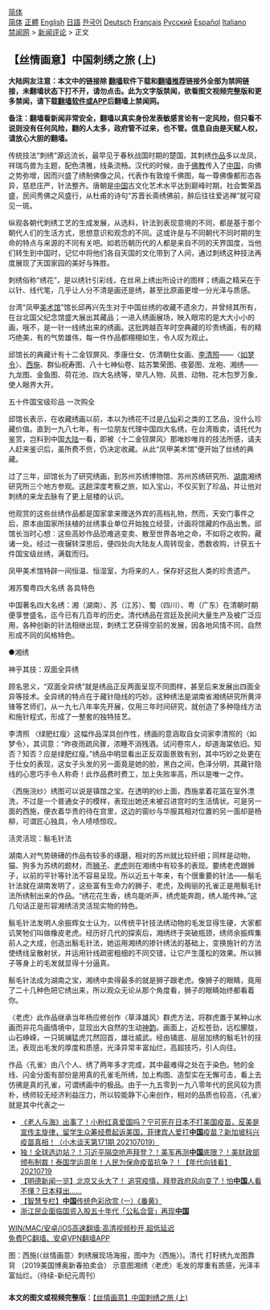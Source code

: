  <!-- 面包屑导航 --> <div class="breadcrumb"><!-- GTranslate: https://gtranslate.io/ -->  <div class="switcher notranslate">  <div class="selected">  <a href="#" onclick="return false;"> 简体</a>  </div>  <div class="option">  <a href="https://www.bannedbook.org" onclick="doGTranslate('zh-CN|zh-CN');jQuery('div.switcher div.selected a').html(jQuery(this).html());return false;" title="简体中文" class="nturl selected"> 简体</a>  <a href="https://www.bannedbook.org/zh-tw/" onclick="doGTranslate('zh-CN|zh-TW');jQuery('div.switcher div.selected a').html(jQuery(this).html());return false;" title="繁體中文" class="nturl"> 正體</a>  <a href="https://www.bannedbook.org/en/" onclick="doGTranslate('zh-CN|en');jQuery('div.switcher div.selected a').html(jQuery(this).html());return false;" title="English" class="nturl"> English</a>  <a href="https://www.bannedbook.org/ja/" onclick="doGTranslate('zh-CN|ja');jQuery('div.switcher div.selected a').html(jQuery(this).html());return false;" title="日本語" class="nturl"> 日語</a>  <a href="https://www.bannedbook.org/ko/" onclick="doGTranslate('zh-CN|ko');jQuery('div.switcher div.selected a').html(jQuery(this).html());return false;" title="한국어" class="nturl"> 한국어</a>  <a href="https://www.bannedbook.org/de/" onclick="doGTranslate('zh-CN|de');jQuery('div.switcher div.selected a').html(jQuery(this).html());return false;" title="Deutsch" class="nturl"> Deutsch</a>  <a href="https://www.bannedbook.org/fr/" onclick="doGTranslate('zh-CN|fr');jQuery('div.switcher div.selected a').html(jQuery(this).html());return false;" title="Français" class="nturl"> Français</a>  <a href="https://www.bannedbook.org/ru/" onclick="doGTranslate('zh-CN|ru');jQuery('div.switcher div.selected a').html(jQuery(this).html());return false;" title="Русский" class="nturl"> Русский</a>  <a href="https://www.bannedbook.org/es/" onclick="doGTranslate('zh-CN|es');jQuery('div.switcher div.selected a').html(jQuery(this).html());return false;" title="Español" class="nturl"> Español</a>  <a href="https://www.bannedbook.org/it/" onclick="doGTranslate('zh-CN|it');jQuery('div.switcher div.selected a').html(jQuery(this).html());return false;" title="Italiano" class="nturl"> Italiano</a>  </div>  </div>      <div class='breadcrumb-sub'><!-- Breadcrumb NavXT 6.3.0 --> <a href="https://www.bannedbook.org/" class="home">禁闻网</a> &gt; <a href="https://www.bannedbook.org/bnews/comments/" class="category">新闻评论</a> &gt; 正文</div></div><h2>【丝情画意】中国刺绣之旅 (上)</h2> <p class="notice"><b>大陆网友注意：本文中的链接除 <a href="https://github.com/bannedbook/fanqiang" >翻墙</a>软件下载和<a href="https://github.com/killgcd/justmysocks/blob/master/README.md">翻墙推荐</a>链接外全部为禁网链接，未翻墙状态下打不开，请勿点击。此为文字版禁闻，欲看图文视频完整版和更多禁闻，请下载<a href="https://github.com/bannedbook/fanqiang">翻墙软件或APP</a>后翻墙上禁闻网。</p><p>备注：翻墙看新闻非常安全，翻墙以真实身份发表敏感言论有一定风险，但只看不说则没有任何风险，翻的人太多，政府管不过来，也不管。信息自由是天赋人权，请放心大胆的翻墙。</b></p>  <div class="entry"> <p>              <a href="https://i1.wp.com/upload-images-bucket-v64rleca837do.s3.eu-west-1.amazonaws.com/wp-content/uploads/2021/07/19135426/17024365-1623191672911.jpg?fit=1480%2C833&#038;ssl=1" data-caption=""></a>                            </p> <p>传统技法“刺绣”源远流长，最早见于春秋战国时期的楚国，其刺绣<a href="https://www.bannedbook.org/bnews/tag/%E4%BD%9C%E5%93%81/" class="st_tag internal_tag" rel="tag" title="标签 作品 下的日志">作品</a>多以龙凤，祥瑞鸟兽为主题，配色清雅，线条流畅。汉代的时候，由于<span class='wp_keywordlink'><a href="https://www.qi-gong.me/buddhism/" title="佛教" target="_blank">佛教</a></span>传入了<span class='wp_keywordlink_affiliate'><a href="https://www.bannedbook.org/" title="中国" target="_blank">中国</a></span>，向佛之势弥增，因而兴盛了绣制佛像之风，代表作有敦煌千佛图，每一尊佛像都形态各异，慈悲庄严，针法整齐。唐朝是<a href="https://www.bannedbook.org/bnews/tag/%E4%B8%AD%E5%9B%BD/" class="st_tag internal_tag" rel="tag" title="标签 中国 下的日志">中国</a>古文化艺术水平达到巅峰时期，社会繁荣昌盛，民间秀佛之风盛行，从杜甫的诗句“苏晋长斋绣佛前，醉后往往爱逃禅”就可窥见一斑。</p> <p>纵观各朝代刺绣工艺的生成发展，从选料，针法到表现意境的不同，都是基于那个朝代人们的生活方式，思想意识和观念的不同。这或许是与不同朝代不同时期的生命的特点与来源的不同有关吧。如若历朝历代的人都是来自不同的天界国度，当他们转生到中国时，记忆中将他们各自天国的文化带到了人间，通过刺绣这种技法再度展现了天国家园的美好与殊胜。</p> <p>刺绣俗称“绣花”，是以绣针引彩线，在丝帛上绣出所设计的图样；绣画之精采在于以针、线代笔，几乎让人分不清是画还是绣，甚至比原画更增一分光泽与质感。</p> <p>台湾“凤甲<a href="https://www.bannedbook.org/bnews/tag/%E7%BE%8E%E6%9C%AF%E9%A6%86/" class="st_tag internal_tag" rel="tag" title="标签 美术馆 下的日志">美术馆</a>”馆长邱再兴先生对于中国丝绣的收藏不遗余力，并曾倾其所有，在台北国父纪念馆盛大展出其藏品；一进入绣画展场，映入眼帘的是大大小小的画，哦不，是一针一线绣出来的绣画。这批跨越百年时空典藏的珍贵绣画，有的精巧绝美，有的气势雄伟，每一件作品都栩栩如生，令人叹为观止。</p> <p>邱馆长的典藏计有十二金钗屏风、季康仕女、仿清朝仕女画、<a href="https://www.bannedbook.org/bnews/tag/%E6%9D%8E%E6%B8%85%E7%85%A7/" class="st_tag internal_tag" rel="tag" title="标签 李清照 下的日志">李清照</a>——〈<a href="https://www.bannedbook.org/bnews/tag/%E5%A6%82%E6%A2%A6%E4%BB%A4/" class="st_tag internal_tag" rel="tag" title="标签 如梦令 下的日志">如梦令</a>〉、<a href="https://www.bannedbook.org/bnews/tag/%E8%A5%BF%E6%96%BD/" class="st_tag internal_tag" rel="tag" title="标签 西施 下的日志">西施</a>、群仙祝寿图、八十七神仙卷、姑苏繁荣图、夜晏图、龙袍、湘绣——九龙图、金鱼图、荷花池、四大名绣等，举凡人物、风景、动物、花木包罗万象，使人眼界大开。</p> <p>五十件国宝级珍品 一次购全</p>  <p>邱馆长表示，在收藏绣画以前，本以为绣花不过是<span class='wp_keywordlink'><a href="https://www.bannedbook.org/forum3/topic44.html" title="八仙得道传" target="_blank">八仙</a></span>彩之类的工艺品，没什么珍藏价值。直到一九八七年，有一位朋友代理中国四大名绣，在台湾贩卖，请托代为鉴赏，岂料到中国<span class='wp_keywordlink_affiliate'><a href="https://www.bannedbook.org/" title="大陆" target="_blank">大陆</a></span>一看，即被〈十二金钗屏风〉那唯妙唯肖的技法所感，请夫人赶来鉴识后，虽所费不赀，仍决定收藏。从此“凤甲美术馆”便开始了丝绣的典藏。</p> <p>过了三年，邱馆长为了研究绣画，到苏州苏绣博物馆、苏州苏绣研究所、<a href="https://www.bannedbook.org/bnews/tag/%e6%b9%96%e5%8d%97/" class="st_tag internal_tag" rel="tag" title="标签 湖南 下的日志">湖南</a>湘绣研究所三个地方参观。这趟深度考察之旅，如入宝山，不仅买到了珍品，并让他对刺绣的来龙去脉有了更上层楼的认识。</p> <p>他观赏的这些丝绣作品都是国家拿来赠送外宾的高档礼物，然而，天安门事件之后，原本由国家所扶植的丝绣事业单位开始独立经营，计画将馆藏的作品出售。邱馆长当时心想︰这些高妙作品恐难逃变卖、散至世界各地之命，不如将之收购，藏诸一处。经过一夜辗转深思后，便四处向大陆友人周转现金，悉数收购，计获五十件国宝级丝绣，满载而归。</p> <p>凤甲美术馆特辟一间恒温、恒湿室，为将来的人，保存好这批人类的珍贵遗产。</p> <p>湘苏蜀粤四大名绣 各具特色</p> <p>中国著名四大名绣：湘（湖南）、苏（江苏）、蜀（四川）、粤（广东）在清朝时期便享誉盛名，迄今已有几百年的历史。清代绣品在宫廷及民间大量生产及被广泛应用，各种创新的针法相继出现，刺绣工艺获得空前的发展，因各地风情不同，自然形成不同的风格特色。</p> <p>●湘绣</p>  <p>神乎其技：双面全异绣</p> <p>顾名思义，“双面全异绣”就是绣品正反两面呈现不同图样，甚至后来发展出四面全异等技术。全异绣的特点在于藏针隐线的巧妙。这种绣法是湖南省湘绣研究所黄淬锋等艺师们，从一九七八年率先开展，仅用三年时间研究，就创造了多种隐线方法和施针程式，形成了一整套的独特技艺。</p> <p>李清照 〈绿肥红瘦〉这幅作品深具创作性，绣画的意涵取自女词家李清照的〈如梦令〉，其词意：“昨夜雨疏风骤，浓睡不消残酒。试问卷帘人，却道海棠依旧。知否？知否？应是绿肥红瘦。”绣品中明显看出正反双面景致有别，其中巧妙之处更在于仕女的表现，这女子头发的另一面竟是她的脸，黑白之间，色泽分明，其藏针隐线的心思巧手令人称奇！此作品费时费工，加上失败率高，所以是唯一之作。</p> <p>〈西施浣纱〉绣图可以说是镇馆之宝。在透明的纱上面，西施拿着花篮在室外漂洗，不过是一个普通女子的模样，表现出她还未被召进宫时的生活情状。可是另一面的西施，便衣着华贵的待在宫里，这边的窗纱与华服其相对位置的另一面却是杨柳，可谓匠心独具，令人啧啧惊叹。</p> <p>活灵活现：鬅毛针法</p> <p>湖南人对气势磅礡的作品有较多的琢磨，相对的苏州就比较纤细；同样是动物，猫、狗多为苏绣的题材，而<a href="https://www.bannedbook.org/bnews/tag/%e7%8b%ae%e5%ad%90/" class="st_tag internal_tag" rel="tag" title="标签 狮子 下的日志">狮子</a>、<a href="https://www.bannedbook.org/bnews/tag/%e8%80%81%e8%99%8e/" class="st_tag internal_tag" rel="tag" title="标签 老虎 下的日志">老虎</a>则在湘绣中有较多的表现。要绣老虎跟狮子，以前的平针等针法不容易呈现。所以近五十年来，有个很重要的针法——鬅毛针法就在湖南发明了，这些富有生命力的狮子、老虎，及绚丽的孔雀正是用鬅毛针法所绣制出来的作品。“绣花花生香，绣鸟能听声，绣虎能奔跑，绣人能传神。”这几句话正是形容湘绣活灵活现实物的特色。</p> <p>鬅毛针法发明人余振辉女士认为，以传统平针技法绣动物的毛发显得生硬，大家都讥笑牠们叫做橡皮老虎。经历好几代的探索后，湘绣终于突破瓶颈，绣师余振辉集前人之大成，创造出鬅毛针法，她运用湘绣的掺针绣法的基础上，变换施针的方法使绣线呈散射状，并运用针线疏密粗细的不同交错，让它产生蓬松的效果。所以狮子等身上的毛发就显得十分逼真。</p>  <p>鬅毛针法成为湖南之宝，湘绣中卖得最多的就是狮子跟老虎。像狮子的眼睛，竟用了二十几种色把它绣出来，所以观众无论从那个角度看，狮子的眼睛始终都看着你。</p> <p>〈老虎〉此作品继承当年杨应修创作〈草泽雄风〉群虎方法，将群虎置于某种山水画而非花鸟画情境中，显现出大自然的生动<span class='wp_keywordlink_affiliate'><a href="https://zh-cn.shenyunperformingarts.org/" title="神韵" target="_blank">神韵</a></span>。画面上，近松苍劲，远松朦胧，山石峥嵘，一只斑斓猛虎兀然回首，雄壮威武。经由铺底、层层加绣的鬅毛针的技法，表现出毛发的厚度和质感，光泽异常丰富灿烂，高超技巧，引人向往。</p> <p>作品〈孔雀〉由八个人、绣了两年多才完成，其中最难得之处在于染色。牠的金线、闪金分面有部份是用真的孔雀毛所绣，加上构图、造型实在无懈可击，看上去仿彿是真的孔雀，可谓绣画中的极品。由于一九五零到一九八零年代的民风较为质朴，绣师较无经济利益压力，所以较能静下心来创作，相对的品质也较高，〈孔雀〉就是其中代表之一</p> <p></p> <p></p> <p></p> <ul class='op-related-articles' title='相关阅读'> <li><a href='https://www.bannedbook.org/bnews/bannedvideo/20210719/1590235.html' target='_blank'>《老人与海》出事了！小粉红真爱国吗？宁可死在日本不打美国疫苗，反美是宣传主旋律，留学生众筹经费起诉美国，菲律宾人爱打<b>中国</b>疫苗？新加坡科兴疫苗真相！（小木谈天第171期 202107019）</a></li> <li><a href='https://www.bannedbook.org/bnews/taiwannews/20210719/1590221.html' target='_blank'>独！全球选边站？！习近平隔空呛声拜登？！美军再测<b>中国</b>底限？！美财政部颁布制裁！泰国学运周年！人民为保命疫苗抗争？！【年代向钱看】20210719</a></li> <li><a href='https://www.bannedbook.org/bnews/comments/20210719/1590205.html' target='_blank'>【明德新闻一览】北京又头大了！ 追究疫情，拜登政府风向变了！怕<b>中国</b>人看不懂？日本释出……</a></li> <li><a href='https://www.bannedbook.org/bnews/comments/20210719/1590204.html' target='_blank'>【智慧专栏】<b>中国</b>传统色彩欣赏 (一）《番黄》</a></li> <li><a href='https://www.bannedbook.org/bnews/baitai/20210719/1590192.html' target='_blank'>浙江民企面临国资入股五十年代「公私合营」再现<b>中国</b></a></li> </ul> <p class="texttj"> <a href="https://github.com/bannedbook/fanqiang/wiki/V2ray%E6%9C%BA%E5%9C%BA" target="_blank">WIN/MAC/安卓/iOS高速翻墙:高清视频秒开,超低延迟</a><br/> <a href="https://github.com/bannedbook/fanqiang/wiki/%E7%A6%81%E9%97%BB%E7%BD%91%E5%AE%89%E5%8D%93%E7%BF%BB%E5%A2%99%E6%96%B0%E9%97%BBAPP" target="_blank">免费PC翻墙、安卓VPN翻墙APP</a></p> <p>图：西施(〈丝情画意〉刺绣展现场海报，图中为〈西施〉)。清代 打籽绣九龙图靠背 （2019美国博奥新春拍卖会） 示意图湘绣〈老虎〉毛发的厚重有质感，光泽丰富灿烂。（待续-新纪元周刊）</p><a name='sharetosocial'></a>  <div style="margin-bottom:5px;padding-bottom:5px;clear:both"> <div id="archive-pix-1" class="banner-ads"> <!-- AuctionX Display platform tag START --> <div id="26318x728x90x621x_ADSLOT2" clicktrack="%%CLICK_URL_ESC%%"></div> <!-- AuctionX Display platform tag END --> </div> <div id="archive-pix-2" class="banner-ads"> <!-- AuctionX Display platform tag START --> <div id="26315x300x250x621x_ADSLOT2" clicktrack="%%CLICK_URL_ESC%%"></div> <!-- AuctionX Display platform tag END --> </div> </div>  <div id="archive-pix-1" class="banner-ads"> <!-- AuctionX Display platform tag START --> <div id="26318x728x90x621x_ADSLOT3" clicktrack="%%CLICK_URL_ESC%%"></div> <!-- AuctionX Display platform tag END --> </div> <div><b>本文的图文或视频完整版</b>：<a href='https://www.bannedbook.org/bnews/comments/20210719/1590238.html'>【丝情画意】中国刺绣之旅 (上)</a></div>  </div><!--END ENTRY--> 